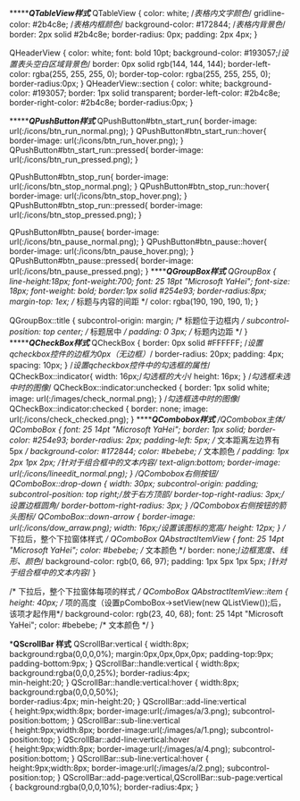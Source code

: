 ********************************QTableView样式***************************
QTableView {
    color: white;                               /*表格内文字颜色*/
    gridline-color: #2b4c8e;                  /*表格内框颜色*/
    background-color: #172844;               /*表格内背景色*/
    border: 2px solid  #2b4c8e;
    border-radius: 0px;
    padding: 2px 4px;
}

QHeaderView {
    color: white;
    font: bold 10pt;
    background-color: #193057;/*设置表头空白区域背景色*/
    border: 0px solid rgb(144, 144, 144);
    border-left-color: rgba(255, 255, 255, 0);
    border-top-color: rgba(255, 255, 255, 0);
    border-radius:0px;
}
QHeaderView::section {
    color: white;
    background-color: #193057;
    border: 1px solid transparent;
    border-left-color: #2b4c8e;
    border-right-color: #2b4c8e;
    border-radius:0px;
} 

********************************QPushButton样式***************************
QPushButton#btn_start_run{
	border-image: url(:/icons/btn_run_normal.png);
}
QPushButton#btn_start_run::hover{
	border-image: url(:/icons/btn_run_hover.png);
}
QPushButton#btn_start_run::pressed{
	border-image: url(:/icons/btn_run_pressed.png);
}

QPushButton#btn_stop_run{
	border-image: url(:/icons/btn_stop_normal.png);
}
QPushButton#btn_stop_run::hover{
	border-image: url(:/icons/btn_stop_hover.png);
}
QPushButton#btn_stop_run::pressed{
	border-image: url(:/icons/btn_stop_pressed.png);
}

QPushButton#btn_pause{
	border-image: url(:/icons/btn_pause_normal.png);
}
QPushButton#btn_pause::hover{
	border-image: url(:/icons/btn_pause_hover.png);
}
QPushButton#btn_pause::pressed{
	border-image: url(:/icons/btn_pause_pressed.png);
}
********************************QGroupBox样式***************************
QGroupBox {
	line-height:18px;
	font-weight:700;
	font: 25 18pt "Microsoft YaHei";
	font-size: 18px; 
	font-weight: bold;
	border:1px solid #254e93;
	border-radius:8px;
	margin-top: 1ex;        /* 标题与内容的间距 */
	color: rgba(190, 190, 190, 1);
}

QGroupBox::title {
    subcontrol-origin: margin; /* 标题位于边框内 */
    subcontrol-position: top center; /* 标题居中 */
    padding: 0 3px;              /* 标题内边距 */
}
********************************QCheckBox样式***************************
QCheckBox { 
    border: 0px solid #FFFFFF; /*设置qcheckbox控件的边框为0px（无边框）*/
    border-radius: 20px; 
    padding: 4px; 
    spacing: 10px; 
} 
/*设置qcheckbox控件中的勾选框的属性*/
 QCheckBox::indicator{
width: 16px;/*勾选框的大小*/
height: 16px;
}
/*勾选框未选中时的图像*/
QCheckBox::indicator:unchecked {
    border: 1px solid white; 
    image: url(:/images/check_normal.png); 
}
/*勾选框选中时的图像*/
QCheckBox::indicator:checked {
    border: none; 
	image: url(:/icons/check_checked.png);
}
********************************QCombobox样式***************************
  /*QCombobox主体*/
QComboBox {
   font: 25 14pt "Microsoft YaHei";
   border: 1px solid;
   border-color: #254e93;
   border-radius: 2px;
	padding-left: 5px; /* 文本距离左边界有5px */
	background-color: #172844;
	color: #bebebe; /* 文本颜色 */
   padding: 1px 2px 1px 2px;  /*针对于组合框中的文本内容*/
	text-align:bottom;
	border-image: url(:/icons/lineedit_normal.png);
}
/*QCombobox右侧按钮*/
QComboBox::drop-down {
    width: 30px;
    subcontrol-origin: padding;
    subcontrol-position: top right;/*放于右方顶部*/
    border-top-right-radius: 3px;/*设置边框圆角*/
    border-bottom-right-radius: 3px;
}
/*QCombobox右侧按钮的箭头图标*/
QComboBox::down-arrow {
	border-image: url(:/icons/dow_arraw.png);
	width: 16px;/*设置该图标的宽高*/
	height: 12px;
}
/* 下拉后，整个下拉窗体样式 */
QComboBox QAbstractItemView {
    font: 25 14pt "Microsoft YaHei";
    color: #bebebe; /* 文本颜色 */
    border: none;/*边框宽度、线形、颜色*/
	 background-color: rgb(0, 66, 97);
    padding: 1px 5px 1px 5px;  /*针对于组合框中的文本内容*/
}

/* 下拉后，整个下拉窗体每项的样式 */
QComboBox QAbstractItemView::item {
   height: 40px;   /* 项的高度（设置pComboBox->setView(new QListView());后，该项才起作用*/
	background-color: rgb(23, 40, 68);
   font: 25 14pt "Microsoft YaHei";
   color: #bebebe; /* 文本颜色 */
}

***************************QScrollBar 样式**************************
QScrollBar:vertical
{
    width:8px;
    background:rgba(0,0,0,0%);
    margin:0px,0px,0px,0px;
    padding-top:9px;    
    padding-bottom:9px;
}
QScrollBar::handle:vertical
{
    width:8px;
    background:rgba(0,0,0,25%);
    border-radius:4px;  
    min-height:20;
}
QScrollBar::handle:vertical:hover
{
    width:8px;
    background:rgba(0,0,0,50%);  
    border-radius:4px;
    min-height:20;
}
QScrollBar::add-line:vertical  
{
    height:9px;width:8px;
    border-image:url(:/images/a/3.png);
    subcontrol-position:bottom;
}
QScrollBar::sub-line:vertical   
{
    height:9px;width:8px;
    border-image:url(:/images/a/1.png);
    subcontrol-position:top;
}
QScrollBar::add-line:vertical:hover  
{
    height:9px;width:8px;
    border-image:url(:/images/a/4.png);
    subcontrol-position:bottom;
}
QScrollBar::sub-line:vertical:hover 
{
    height:9px;width:8px;
    border-image:url(:/images/a/2.png);
    subcontrol-position:top;
}
QScrollBar::add-page:vertical,QScrollBar::sub-page:vertical   
{
    background:rgba(0,0,0,10%);
    border-radius:4px;
}

